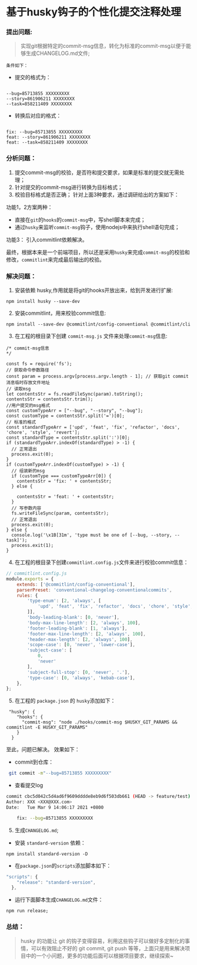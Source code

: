 # 基于husky钩子的个性化提交注释处理

### 提出问题:
> 实现git根据特定的commit-msg信息，转化为标准的commit-msg以便于能够生成CHANGELOG.md文件;

```条件如下：```
- 提交的格式为：
```shell

--bug=85713855 XXXXXXXXX
--story=861906211 XXXXXXXX
--task=858211409 XXXXXXXX
```
- 转换后对应的格式：

```shell

fix: --bug=85713855 XXXXXXXXX
feat: --story=861906211 XXXXXXXX
feat: --task=858211409 XXXXXXXX
```
### 分析问题：
1. 提交commit-msg的校验，是否符和提交要求，如果是标准的提交就无需处理；
2. 针对提交的commit-msg进行转换为目标格式；
3. 校验目标格式是否正确；
针对上面3种要求，通过调研给出的方案如下：

功能1，2方案两种：
- 直接在```git```的```hooks```的```commit-msg```中，写shell脚本来完成；
- 通过```husky```来监听```commit-msg```钩子，使用nodejs中来执行shell语句完成；

功能3：
引入commitlint依赖解决。

最终，根据本来是一个前端项目，所以还是采用```husky```来完成```commit-msg```的校验和修改，```commitlint```来完成最后输出的校验。

### 解决问题：
1. 安装依赖 husky,作用就是将git的hooks开放出来，给到开发进行扩展:
```shell
npm install husky --save-dev

```
2. 安装commitlint，用来校验commit信息:
```shell
npm install --save-dev @commitlint/config-conventional @commitlint/cli
```
3.  在工程的根目录下创建 ```commit-msg.js``` 文件来处理```commit-msg```信息:
```JS
/* commit-msg信息
*/

const fs = require('fs');
// 获取命令参数路径
const param = process.argv[process.argv.length - 1]; // 获取git commit消息临时存放文件地址
// 读取msg 
let contentsStr = fs.readFileSync(param).toString();
contentsStr = contentsStr.trim();
//用户提交的msg格式
const customTypeArr = ["--bug", "--story", "--bug"];
const customType = contentsStr.split('=')[0];
// 标准的格式
const standardTypeArr = ['upd', 'feat', 'fix', 'refactor', 'docs', 'chore', 'style', 'revert'];
const standardType = contentsStr.split(':')[0];
if (standardTypeArr.indexOf(standardType) > -1) {
  // 正常退出
  process.exit(0);
}
if (customTypeArr.indexOf(customType) > -1) {
  // 组装新的msg
  if (customType === customTypeArr[0]) {
    contentsStr = 'fix: ' + contentsStr;
  } else {

    contentsStr = 'feat: ' + contentsStr;
  }
  // 写参数内容
  fs.writeFileSync(param, contentsStr);
  // 正常退出
  process.exit(0);
} else {
  console.log('\x1B[31m', 'type must be one of [--bug, --story, --task]');
  process.exit(1);
}
```
4. 在工程的根目录下创建```commitlint.config.js```文件来进行校验commit信息：

```js
// commitlint.config.js
module.exports = {
    extends: ['@commitlint/config-conventional'],
    parserPreset: 'conventional-changelog-conventionalcommits',
    rules: {
        'type-enum': [2, 'always', [
            'upd', 'feat', 'fix', 'refactor', 'docs', 'chore', 'style', 'revert'
        ]],
        'body-leading-blank': [0, 'never'],
        'body-max-line-length': [2, 'always', 100],
        'footer-leading-blank': [1, 'always'],
        'footer-max-line-length': [2, 'always', 100],
        'header-max-length': [2, 'always', 100],
        'scope-case': [0, 'never', 'lower-case'],
        'subject-case': [
            0,
            'never'
        ],
        'subject-full-stop': [0, 'never', '.'],
        'type-case': [0, 'always', 'kebab-case'],
    },
};
```

5. 在工程的 ```package.json``` 的 ```husky```添加如下：
```shell
 "husky": {
    "hooks": {
      "commit-msg": "node ./hooks/commit-msg $HUSKY_GIT_PARAMS && commitlint -E HUSKY_GIT_PARAMS"
    }
  }
```
至此，问题已解决。
效果如下：
- commit到仓库：
```bash
 git commit -m"--bug=85713855 XXXXXXXXX"

```
- 查看提交log
```bash
commit cbc5d042c5d4ad6f9609dddde8eb9d6f503db661 (HEAD -> feature/test)
Author: XXX <XXX@XXX.com>
Date:   Tue Mar 9 14:06:17 2021 +0800

    fix: --bug=85713855 XXXXXXXXX
```
5. 生成```CHANGELOG.md```;
 - 安装 ```standard-version``` 依赖：
```shell
npm install standard-version -D
```
- 在```package.json```的```scripts```添加脚本如下：
```js
"scripts": {
    "release": "standard-version",
  },
```
- 运行下面脚本生成```CHANGELOG.md```文件：
```shell
npm run release;
```

### 总结：
>husky 的功能让 git 的钩子变得容易，利用这些钩子可以做好多定制化的事情，可以有效阻止不好的 git commit, git push 等等，上面只是用来解决项目中的一个小问题，更多的功能后面可以根据项目要求，继续探索~

